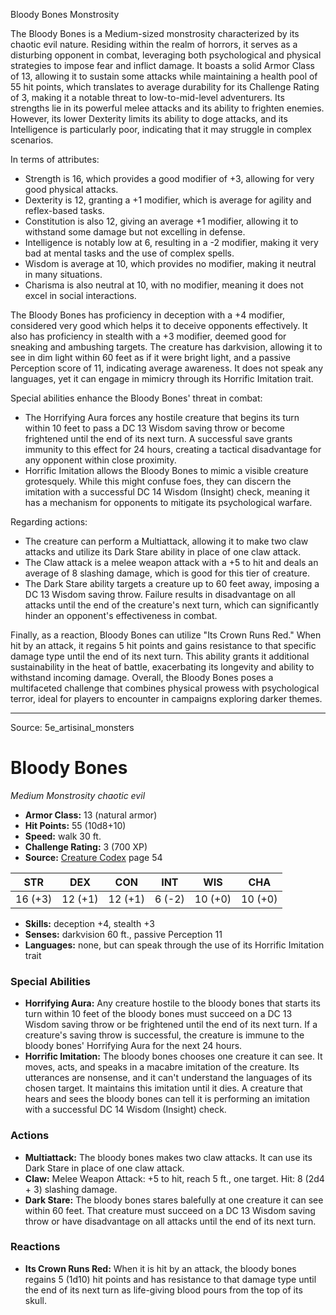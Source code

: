 <MonsterName/>Bloody Bones</MonsterName>
<CreatureType/>Monstrosity</CreatureType>

<summary>The Bloody Bones is a Medium-sized monstrosity characterized by its chaotic evil nature. Residing within the realm of horrors, it serves as a disturbing opponent in combat, leveraging both psychological and physical strategies to impose fear and inflict damage. It boasts a solid Armor Class of 13, allowing it to sustain some attacks while maintaining a health pool of 55 hit points, which translates to average durability for its Challenge Rating of 3, making it a notable threat to low-to-mid-level adventurers. Its strengths lie in its powerful melee attacks and its ability to frighten enemies. However, its lower Dexterity limits its ability to doge attacks, and its Intelligence is particularly poor, indicating that it may struggle in complex scenarios.</summary>

<detail>

In terms of attributes:
- Strength is 16, which provides a good modifier of +3, allowing for very good physical attacks.
- Dexterity is 12, granting a +1 modifier, which is average for agility and reflex-based tasks.
- Constitution is also 12, giving an average +1 modifier, allowing it to withstand some damage but not excelling in defense.
- Intelligence is notably low at 6, resulting in a -2 modifier, making it very bad at mental tasks and the use of complex spells.
- Wisdom is average at 10, which provides no modifier, making it neutral in many situations.
- Charisma is also neutral at 10, with no modifier, meaning it does not excel in social interactions.

The Bloody Bones has proficiency in deception with a +4 modifier, considered very good which helps it to deceive opponents effectively. It also has proficiency in stealth with a +3 modifier, deemed good for sneaking and ambushing targets. The creature has darkvision, allowing it to see in dim light within 60 feet as if it were bright light, and a passive Perception score of 11, indicating average awareness. It does not speak any languages, yet it can engage in mimicry through its Horrific Imitation trait.

Special abilities enhance the Bloody Bones' threat in combat:
- The Horrifying Aura forces any hostile creature that begins its turn within 10 feet to pass a DC 13 Wisdom saving throw or become frightened until the end of its next turn. A successful save grants immunity to this effect for 24 hours, creating a tactical disadvantage for any opponent within close proximity.
- Horrific Imitation allows the Bloody Bones to mimic a visible creature grotesquely. While this might confuse foes, they can discern the imitation with a successful DC 14 Wisdom (Insight) check, meaning it has a mechanism for opponents to mitigate its psychological warfare.

Regarding actions:
- The creature can perform a Multiattack, allowing it to make two claw attacks and utilize its Dark Stare ability in place of one claw attack.
- The Claw attack is a melee weapon attack with a +5 to hit and deals an average of 8 slashing damage, which is good for this tier of creature.
- The Dark Stare ability targets a creature up to 60 feet away, imposing a DC 13 Wisdom saving throw. Failure results in disadvantage on all attacks until the end of the creature's next turn, which can significantly hinder an opponent's effectiveness in combat.

Finally, as a reaction, Bloody Bones can utilize "Its Crown Runs Red." When hit by an attack, it regains 5 hit points and gains resistance to that specific damage type until the end of its next turn. This ability grants it additional sustainability in the heat of battle, exacerbating its longevity and ability to withstand incoming damage. Overall, the Bloody Bones poses a multifaceted challenge that combines physical prowess with psychological terror, ideal for players to encounter in campaigns exploring darker themes.</detail>



---

Source: 5e_artisinal_monsters

# Bloody Bones

*Medium* *Monstrosity* *chaotic evil*

- **Armor Class:** 13 (natural armor)
- **Hit Points:** 55 (10d8+10)
- **Speed:** walk 30 ft.
- **Challenge Rating:** 3 (700 XP)
- **Source:** [Creature Codex](https://koboldpress.com/kpstore/product/creature-codex-for-5th-edition-dnd) page 54

| STR | DEX | CON | INT | WIS | CHA |
| --- | --- | --- | --- | --- | --- |
| 16 (+3) | 12 (+1) | 12 (+1) | 6 (-2) | 10 (+0) | 10 (+0) |

- **Skills:** deception +4, stealth +3
- **Senses:** darkvision 60 ft., passive Perception 11
- **Languages:** none, but can speak through the use of its Horrific Imitation trait

### Special Abilities

- **Horrifying Aura:** Any creature hostile to the bloody bones that starts its turn within 10 feet of the bloody bones must succeed on a DC 13 Wisdom saving throw or be frightened until the end of its next turn. If a creature's saving throw is successful, the creature is immune to the bloody bones' Horrifying Aura for the next 24 hours.
- **Horrific Imitation:** The bloody bones chooses one creature it can see. It moves, acts, and speaks in a macabre imitation of the creature. Its utterances are nonsense, and it can't understand the languages of its chosen target. It maintains this imitation until it dies. A creature that hears and sees the bloody bones can tell it is performing an imitation with a successful DC 14 Wisdom (Insight) check.

### Actions

- **Multiattack:** The bloody bones makes two claw attacks. It can use its Dark Stare in place of one claw attack.
- **Claw:** Melee Weapon Attack: +5 to hit, reach 5 ft., one target. Hit: 8 (2d4 + 3) slashing damage.
- **Dark Stare:** The bloody bones stares balefully at one creature it can see within 60 feet. That creature must succeed on a DC 13 Wisdom saving throw or have disadvantage on all attacks until the end of its next turn.

### Reactions

- **Its Crown Runs Red:** When it is hit by an attack, the bloody bones regains 5 (1d10) hit points and has resistance to that damage type until the end of its next turn as life-giving blood pours from the top of its skull.




